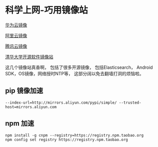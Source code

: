 # 科学上网-巧用镜像站


[华为云镜像](https://mirrors.huaweicloud.com/)

[阿里云镜像](https://developer.aliyun.com/mirror/)

[腾讯云镜像](https://mirrors.cloud.tencent.com/)

[清华大学开源软件镜像站](https://mirror.tuna.tsinghua.edu.cn/)

这几个镜像站真香啊， 包括了很多开源镜像， 包括Elasticsearch， Android SDK，OS镜像，网络授时NTP等， 这部分阔以免去翻墙打洞的烦恼啦。

## pip 镜像加速
```
--index-url=http://mirrors.aliyun.com/pypi/simple/ --trusted-host=mirrors.aliyun.com
```

## npm 加速
```
npm install -g cnpm --registry=https://registry.npm.taobao.org
npm config set registry https://registry.npm.taobao.org
```

